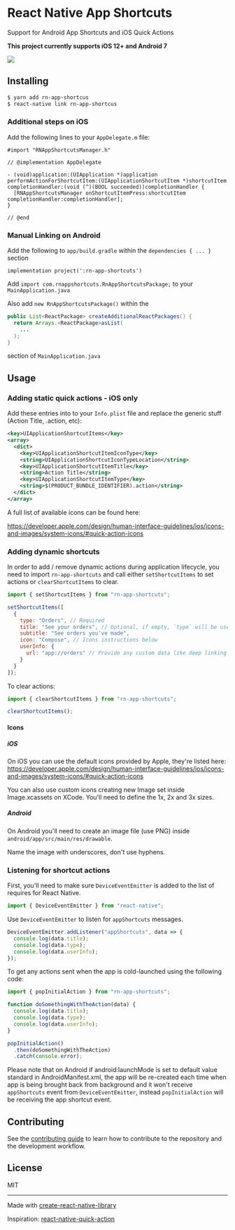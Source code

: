 # React Native App Shortcuts

Support for Android App Shortcuts and iOS Quick Actions

**This project currently supports iOS 12+ and Android 7**

![](/assets/example.png)

## Installing

```bash
$ yarn add rn-app-shortcus
$ react-native link rn-app-shortcus
```

### Additional steps on iOS

Add the following lines to your `AppDelegate.m` file:

```obj-c
#import "RNAppShortcutsManager.h"

// @implementation AppDelegate

- (void)application:(UIApplication *)application performActionForShortcutItem:(UIApplicationShortcutItem *)shortcutItem completionHandler:(void (^)(BOOL succeeded))completionHandler {
  [RNAppShortcutsManager onShortcutItemPress:shortcutItem completionHandler:completionHandler];
}

// @end
```

### Manual Linking on Android

Add the following to `app/build.gradle` within the `dependencies { ... }` section

```
implementation project(':rn-app-shortcuts')
````

Add `import com.rnappshortcuts.RnAppShortcutsPackage;` to your `MainApplication.java`

Also add `new RnAppShortcutsPackage()` within the 

```java
public List<ReactPackage> createAdditionalReactPackages() {
  return Arrays.<ReactPackage>asList(
    ...
  );
}
```
section of `MainApplication.java`

## Usage

### Adding static quick actions - iOS only

Add these entries into to your `Info.plist` file and replace the generic stuff (Action Title, .action, etc):

```xml
<key>UIApplicationShortcutItems</key>
<array>
  <dict>
    <key>UIApplicationShortcutItemIconType</key>
    <string>UIApplicationShortcutIconTypeLocation</string>
    <key>UIApplicationShortcutItemTitle</key>
    <string>Action Title</string>
    <key>UIApplicationShortcutItemType</key>
    <string>$(PRODUCT_BUNDLE_IDENTIFIER).action</string>
  </dict>
</array>
```

A full list of available icons can be found here:

<https://developer.apple.com/design/human-interface-guidelines/ios/icons-and-images/system-icons/#quick-action-icons>

### Adding dynamic shortcuts

In order to add / remove dynamic actions during application lifecycle, you need to import `rn-app-shortcuts` and call either `setShortcutItems` to set actions or `clearShortcutItems` to clear.

```js
import { setShortcutItems } from "rn-app-shortcuts";

setShortcutItems([
  {
    type: "Orders", // Required
    title: "See your orders", // Optional, if empty, `type` will be used instead
    subtitle: "See orders you've made",
    icon: "Compose", // Icons instructions below
    userInfo: {
      url: "app://orders" // Provide any custom data like deep linking URL
    }
  }
]);
```

To clear actions:

```js
import { clearShortcutItems } from "rn-app-shortcuts";

clearShortcutItems();
```

#### Icons

##### iOS

On iOS you can use the default icons provided by Apple, they're listed here: https://developer.apple.com/design/human-interface-guidelines/ios/icons-and-images/system-icons/#quick-action-icons

You can also use custom icons creating new Image set inside Image.xcassets on XCode. You'll need to define the 1x, 2x and 3x sizes.

##### Android

On Android you'll need to create an image file (use PNG) inside `android/app/src/main/res/drawable`.

Name the image with underscores, don't use hyphens.

### Listening for shortcut actions

First, you'll need to make sure `DeviceEventEmitter` is added to the list of
requires for React Native.

```js
import { DeviceEventEmitter } from "react-native";
```

Use `DeviceEventEmitter` to listen for `appShortcuts` messages.

```js
DeviceEventEmitter.addListener("appShortcuts", data => {
  console.log(data.title);
  console.log(data.type);
  console.log(data.userInfo);
});
```

To get any actions sent when the app is cold-launched using the following code:

```js
import { popInitialAction } from "rn-app-shortcuts";

function doSomethingWithTheAction(data) {
  console.log(data.title);
  console.log(data.type);
  console.log(data.userInfo);
}

popInitialAction()
  .then(doSomethingWithTheAction)
  .catch(console.error);
```

Please note that on Android if android:launchMode is set to default value standard in AndroidManifest.xml, the app will be re-created each time when app is being brought back from background and it won't receive `appShortcuts` event from `DeviceEventEmitter`, instead `popInitialAction` will be receiving the app shortcut event.

## Contributing

See the [contributing guide](CONTRIBUTING.md) to learn how to contribute to the repository and the development workflow.

## License

MIT

---

Made with [create-react-native-library](https://github.com/callstack/react-native-builder-bob)

Inspiration: [react-native-quick-action](https://github.com/jordanbyron/react-native-quick-actions)
